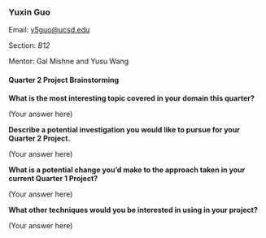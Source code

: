 ### Yuxin Guo
Email: [y5guo@ucsd.edu](mailto:y5guo@ucsd.edu)

Section: *B12*

Mentor: Gal Mishne and Yusu Wang

#### Quarter 2 Project Brainstorming

**What is the most interesting topic covered in your domain this quarter?**

(Your answer here)

**Describe a potential investigation you would like to pursue for your Quarter 2 Project.**

(Your answer here)

**What is a potential change you’d make to the approach taken in your current Quarter 1 Project?**

(Your answer here)

**What other techniques would you be interested in using in your project?**

(Your answer here)

